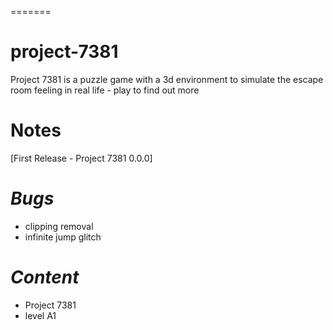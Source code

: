 =======
# project-7381
Project 7381 is a puzzle game with a 3d environment to simulate the escape room feeling in real life - play to find out more
# Notes
[First Release - Project 7381 0.0.0]
# *Bugs*
- clipping removal
- infinite jump glitch
# *Content*
- Project 7381
- level A1
